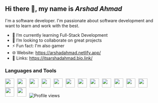 ## Hi there 👋, my name is *Arshad Ahmad*
I'm a software developer. I'm passionate about software development and want to learn and work with the best.

- 🌱 I’m currently learning Full-Stack Development 
- 👯 I’m looking to collaborate on great projects 
- ⚡ Fun fact: I'm also gamer
- 🌐 Website: https://arshadahmad.netlify.app/
- 🔗 Links: https://itsarshadahmad.bio.link/

### **Languages and Tools**

<img src="https://cdn.jsdelivr.net/gh/devicons/devicon/icons/html5/html5-original.svg" width=30 align="left" style="margin-right:10px;" />

<img src="https://cdn.jsdelivr.net/gh/devicons/devicon/icons/css3/css3-original.svg" width=30 align="left" style="margin-right:10px;" />

<img src="https://cdn.jsdelivr.net/gh/devicons/devicon/icons/javascript/javascript-original.svg" width=30 align="left" style="margin-right:10px;" />

<img src="https://cdn.jsdelivr.net/gh/devicons/devicon/icons/nodejs/nodejs-original.svg" width=30 align="left" style="margin-right:10px;" />

<img src="https://cdn.jsdelivr.net/gh/devicons/devicon/icons/express/express-original.svg" width=30 align="left" style="margin-right:10px; background:white;" />

<img src="https://cdn.jsdelivr.net/gh/devicons/devicon/icons/mongodb/mongodb-original.svg" width=30 align="left" style="margin-right:10px;" />

<img src="https://cdn.jsdelivr.net/gh/devicons/devicon/icons/mysql/mysql-original.svg" width=30 align="left" style="margin-right:10px;" />

<img src="https://cdn.jsdelivr.net/gh/devicons/devicon/icons/react/react-original.svg" width=30 align="left" style="margin-right:10px;" />

<img src="https://cdn.jsdelivr.net/gh/devicons/devicon/icons/java/java-original.svg" width=30 align="left" style="margin-right:10px;" />

<img src="https://cdn.jsdelivr.net/gh/devicons/devicon/icons/androidstudio/androidstudio-original.svg" width=30 align="left" style="margin-right:10px;" />

<img src="https://cdn.jsdelivr.net/gh/devicons/devicon/icons/python/python-original.svg" width=30 align="left" style="margin-right:10px;" />

<img src="https://cdn.jsdelivr.net/gh/devicons/devicon/icons/git/git-original.svg" width=30 align="left" style="margin-right:10px;" />

<img src="https://cdn.jsdelivr.net/gh/devicons/devicon/icons/bootstrap/bootstrap-original.svg" width=30 align="left" style="margin-right:10px;" />

<img src="https://cdn.jsdelivr.net/gh/devicons/devicon/icons/kotlin/kotlin-original.svg" width=30 align="left" style="margin-right:10px;" />

<br>
<br>

<!-- [![Top Langs](https://github-readme-stats.vercel.app/api/top-langs/?username=itsarshadahmad&show_icons=true&theme=tokyonight)](https://github.com/anuraghazra/github-readme-stats) -->

<!-- ![Arshad's GitHub stats](https://github-readme-stats.vercel.app/api?username=itsarshadahmad&show_icons=true&theme=tokyonight) -->

![Profile views](https://gpvc.arturio.dev/itsarshadahmad)
